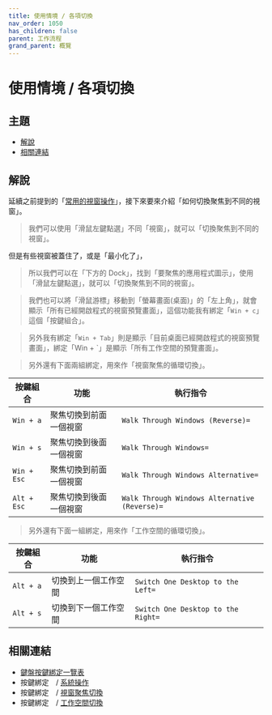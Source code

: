 ```yaml
---
title: 使用情境 / 各項切換
nav_order: 1050
has_children: false
parent: 工作流程
grand_parent: 概覽
---
```



# 使用情境 / 各項切換




## 主題

* [解說](#解說)
* [相關連結](#相關連結)




## 解說

延續之前提到的「[常用的視窗操作](https://samwhelp.github.io/note-about-lingmo/read/guide/workflow/window-control.html)」，接下來要來介紹「如何切換聚焦到不同的視窗」。


> 我們可以使用「滑鼠左鍵點選」不同「視窗」，就可以「切換聚焦到不同的視窗」。


但是有些視窗被蓋住了，或是「最小化了」，


> 所以我們可以在「下方的 Dock」，找到「要聚焦的應用程式圖示」，使用「滑鼠左鍵點選」，就可以「切換聚焦到不同的視窗」。


> 我們也可以將「滑鼠游標」移動到「螢幕畫面(桌面)」的「左上角」，就會顯示「所有已經開啟程式的視窗預覽畫面」，這個功能我有綁定「`Win + c`」這個「按鍵組合」。


> 另外我有綁定「`Win + Tab`」則是顯示「目前桌面已經開啟程式的視窗預覽畫面」，綁定「Win + `」是顯示「所有工作空間的預覽畫面」。


> 另外還有下面兩組綁定，用來作「視窗聚焦的循環切換」。

| 按鍵組合     | 功能                    | 執行指令                                       |
| ------------ | ----------------------- | ---------------------------------------------- |
| `Win + a`    | 聚焦切換到前面一個視窗  | `Walk Through Windows (Reverse)=`              |
| `Win + s`    | 聚焦切換到後面一個視窗  | `Walk Through Windows=`                        |
| `Win + Esc`  | 聚焦切換到前面一個視窗  | `Walk Through Windows Alternative=`            |
| `Alt + Esc`  | 聚焦切換到後面一個視窗  | `Walk Through Windows Alternative (Reverse)=`  |


> 另外還有下面一組綁定，用來作「工作空間的循環切換」。

| 按鍵組合   | 功能                  | 執行指令                            |
| ---------- | --------------------- | ----------------------------------- |
| `Alt + a`  | 切換到上一個工作空間  | `Switch One Desktop to the Left=`   |
| `Alt + s`  | 切換到下一個工作空間  | `Switch One Desktop to the Right=`  |




## 相關連結

* [鍵盤按鍵綁定一覽表](https://samwhelp.github.io/note-about-lingmo/read/cheatsheet/keybind.html#視窗操作--視窗聚焦切換)
* 按鍵綁定　/ [系統操作](https://samwhelp.github.io/note-about-lingmo/read/config/keybind/system-control.html)
* 按鍵綁定　/ [視窗聚焦切換](https://samwhelp.github.io/note-about-lingmo/read/config/keybind/window-focus.html)
* 按鍵綁定　/ [工作空間切換](https://samwhelp.github.io/note-about-lingmo/read/config/keybind/workspace-switch.html)


